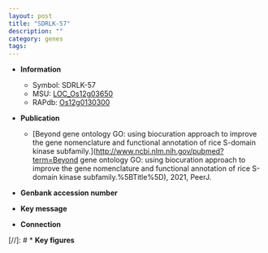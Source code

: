 ```yaml
---
layout: post
title: "SDRLK-57"
description: ""
category: genes
tags: 
---
```


* **Information**  
    + Symbol: SDRLK-57  
    + MSU: [LOC_Os12g03650](http://rice.uga.edu/cgi-bin/ORF_infopage.cgi?orf=LOC_Os12g03650)  
    + RAPdb: [Os12g0130300](http://rapdb.dna.affrc.go.jp/viewer/gbrowse_details/irgsp1?name=Os12g0130300)  

* **Publication**  
    + [Beyond gene ontology GO: using biocuration approach to improve the gene nomenclature and functional annotation of rice S-domain kinase subfamily.](http://www.ncbi.nlm.nih.gov/pubmed?term=Beyond gene ontology GO: using biocuration approach to improve the gene nomenclature and functional annotation of rice S-domain kinase subfamily.%5BTitle%5D), 2021, PeerJ.

* **Genbank accession number**  

* **Key message**  

* **Connection**  

[//]: # * **Key figures**  


